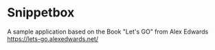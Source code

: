 # Snippetbox

A sample application based on the Book "Let's GO" from Alex Edwards 
https://lets-go.alexedwards.net/


